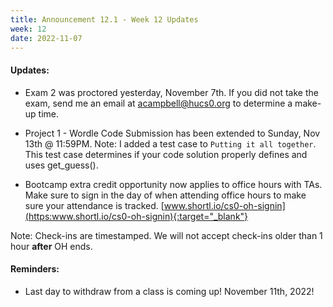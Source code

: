 ```yaml
---
title: Announcement 12.1 - Week 12 Updates
week: 12
date: 2022-11-07
---
```

#### Updates:

* Exam 2 was proctored yesterday, November 7th. If you did not take the exam,
send me an email at acampbell@hucs0.org to determine a make-up time.

* Project 1 - Wordle Code Submission has been extended to Sunday, Nov 13th @ 11:59PM. Note:
I added a test case to `Putting it all together`. This test case determines if your code solution properly defines and uses get_guess().

* Bootcamp extra credit opportunity now applies to office hours with TAs.
Make sure to sign in the day of when attending office hours to make sure your attendance is tracked. [www.shortl.io/cs0-oh-signin](https:www.shortl.io/cs0-oh-signin){:target="_blank"}

Note: Check-ins are timestamped. We will not accept check-ins older than 1 hour **after** OH ends.

#### Reminders:

* Last day to withdraw from a class is coming up! November 11th, 2022!
